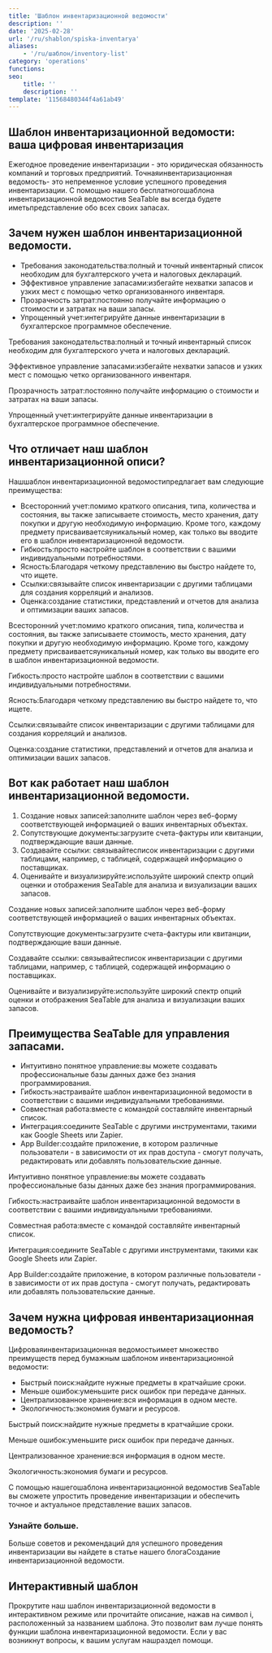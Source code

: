 ```yaml
---
title: 'Шаблон инвентаризационной ведомости'
description: ''
date: '2025-02-28'
url: '/ru/shablon/spiska-inventarya'
aliases:
    - '/ru/шаблон/inventory-list'
category: 'operations'
functions:
seo:
    title: ''
    description: ''
template: '11568480344f4a61ab49'
---
```


## Шаблон инвентаризационной ведомости: ваша цифровая инвентаризация

Ежегодное проведение инвентаризации - это юридическая обязанность компаний и торговых предприятий. Точнаяинвентаризационная ведомость- это непременное условие успешного проведения инвентаризации. С помощью нашего бесплатногошаблона инвентаризационной ведомостив SeaTable вы всегда будете иметьпредставление обо всех своих запасах.

## Зачем нужен шаблон инвентаризационной ведомости.

- Требования законодательства:полный и точный инвентарный список необходим для бухгалтерского учета и налоговых деклараций.
- Эффективное управление запасами:избегайте нехватки запасов и узких мест с помощью четко организованного инвентаря.
- Прозрачность затрат:постоянно получайте информацию о стоимости и затратах на ваши запасы.
- Упрощенный учет:интегрируйте данные инвентаризации в бухгалтерское программное обеспечение.

Требования законодательства:полный и точный инвентарный список необходим для бухгалтерского учета и налоговых деклараций.

Эффективное управление запасами:избегайте нехватки запасов и узких мест с помощью четко организованного инвентаря.

Прозрачность затрат:постоянно получайте информацию о стоимости и затратах на ваши запасы.

Упрощенный учет:интегрируйте данные инвентаризации в бухгалтерское программное обеспечение.

## Что отличает наш шаблон инвентаризационной описи?

Нашшаблон инвентаризационной ведомостипредлагает вам следующие преимущества:

- Всесторонний учет:помимо краткого описания, типа, количества и состояния, вы также записываете стоимость, место хранения, дату покупки и другую необходимую информацию. Кроме того, каждому предмету присваиваетсяуникальный номер, как только вы вводите его в шаблон инвентаризационной ведомости.
- Гибкость:просто настройте шаблон в соответствии с вашими индивидуальными потребностями.
- Ясность:Благодаря четкому представлению вы быстро найдете то, что ищете.
- Ссылки:связывайте список инвентаризации с другими таблицами для создания корреляций и анализов.
- Оценка:создание статистики, представлений и отчетов для анализа и оптимизации ваших запасов.

Всесторонний учет:помимо краткого описания, типа, количества и состояния, вы также записываете стоимость, место хранения, дату покупки и другую необходимую информацию. Кроме того, каждому предмету присваиваетсяуникальный номер, как только вы вводите его в шаблон инвентаризационной ведомости.

Гибкость:просто настройте шаблон в соответствии с вашими индивидуальными потребностями.

Ясность:Благодаря четкому представлению вы быстро найдете то, что ищете.

Ссылки:связывайте список инвентаризации с другими таблицами для создания корреляций и анализов.

Оценка:создание статистики, представлений и отчетов для анализа и оптимизации ваших запасов.

## Вот как работает наш шаблон инвентаризационной ведомости.

1. Создание новых записей:заполните шаблон через веб-форму соответствующей информацией о ваших инвентарных объектах.
1. Сопутствующие документы:загрузите счета-фактуры или квитанции, подтверждающие ваши данные.
1. Создавайте ссылки: связывайтесписок инвентаризации с другими таблицами, например, с таблицей, содержащей информацию о поставщиках.
1. Оценивайте и визуализируйте:используйте широкий спектр опций оценки и отображения SeaTable для анализа и визуализации ваших запасов.

Создание новых записей:заполните шаблон через веб-форму соответствующей информацией о ваших инвентарных объектах.

Сопутствующие документы:загрузите счета-фактуры или квитанции, подтверждающие ваши данные.

Создавайте ссылки: связывайтесписок инвентаризации с другими таблицами, например, с таблицей, содержащей информацию о поставщиках.

Оценивайте и визуализируйте:используйте широкий спектр опций оценки и отображения SeaTable для анализа и визуализации ваших запасов.

## Преимущества SeaTable для управления запасами.

- Интуитивно понятное управление:вы можете создавать профессиональные базы данных даже без знания программирования.
- Гибкость:настраивайте шаблон инвентаризационной ведомости в соответствии с вашими индивидуальными требованиями.
- Совместная работа:вместе с командой составляйте инвентарный список.
- Интеграция:соедините SeaTable с другими инструментами, такими как Google Sheets или Zapier.
- App Builder:создайте приложение, в котором различные пользователи - в зависимости от их прав доступа - смогут получать, редактировать или добавлять пользовательские данные.

Интуитивно понятное управление:вы можете создавать профессиональные базы данных даже без знания программирования.

Гибкость:настраивайте шаблон инвентаризационной ведомости в соответствии с вашими индивидуальными требованиями.

Совместная работа:вместе с командой составляйте инвентарный список.

Интеграция:соедините SeaTable с другими инструментами, такими как Google Sheets или Zapier.

App Builder:создайте приложение, в котором различные пользователи - в зависимости от их прав доступа - смогут получать, редактировать или добавлять пользовательские данные.

## Зачем нужна цифровая инвентаризационная ведомость?

Цифроваяинвентаризационная ведомостьимеет множество преимуществ перед бумажным шаблоном инвентаризационной ведомости:

- Быстрый поиск:найдите нужные предметы в кратчайшие сроки.
- Меньше ошибок:уменьшите риск ошибок при передаче данных.
- Централизованное хранение:вся информация в одном месте.
- Экологичность:экономия бумаги и ресурсов.

Быстрый поиск:найдите нужные предметы в кратчайшие сроки.

Меньше ошибок:уменьшите риск ошибок при передаче данных.

Централизованное хранение:вся информация в одном месте.

Экологичность:экономия бумаги и ресурсов.

С помощью нашегошаблона инвентаризационной ведомостив SeaTable вы сможете упростить проведение инвентаризации и обеспечить точное и актуальное представление ваших запасов.

### Узнайте больше.

Больше советов и рекомендаций для успешного проведения инвентаризации вы найдете в статье нашего блогаСоздание инвентаризационной ведомости.

## Интерактивный шаблон

Прокрутите наш шаблон инвентаризационной ведомости в интерактивном режиме или прочитайте описание, нажав на символ i, расположенный за названием шаблона. Это позволит вам лучше понять функции шаблона инвентаризационной ведомости. Если у вас возникнут вопросы, к вашим услугам нашраздел помощи.

​
